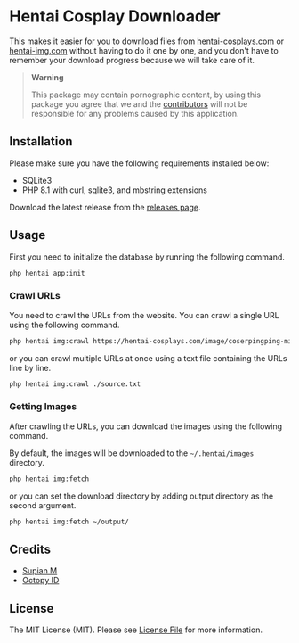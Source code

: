 # Hentai Cosplay Downloader

This makes it easier for you to download files from [hentai-cosplays.com](https://hentai-cosplays.com/) or [hentai-img.com](https://hentai-img.com/) without having to do it one by one, and you don't have to remember your
download progress because we will take care of it.

> **Warning**
> 
> This package may contain pornographic content, by using this package you agree that we and the [contributors](https://github.com/SupianIDz/HentaiCosplay/graphs/contributors) will not be responsible for any problems caused by this application.

## Installation

Please make sure you have the following requirements installed below:

- SQLite3
- PHP 8.1 with curl, sqlite3, and mbstring extensions

Download the latest release from the [releases page](https://github.com/SupianIDz/HentaiCosplay/releases).

## Usage

First you need to initialize the database by running the following command.

```bash
php hentai app:init
```

### Crawl URLs

You need to crawl the URLs from the website. You can crawl a single URL using the following command.

```bash
php hentai img:crawl https://hentai-cosplays.com/image/coserpingping-misa-amane/
```

or you can crawl multiple URLs at once using a text file containing the URLs line by line.

```bash
php hentai img:crawl ./source.txt
```

### Getting Images

After crawling the URLs, you can download the images using the following command.

By default, the images will be downloaded to the `~/.hentai/images` directory.

```bash
php hentai img:fetch
```

or you can set the download directory by adding output directory as the second argument.

```bash
php hentai img:fetch ~/output/
```

## Credits

- [Supian M](https://github.com/SupianIDz)
- [Octopy ID](https://github.com/OctopyID)

## License

The MIT License (MIT). Please see [License File](LICENSE) for more information.
